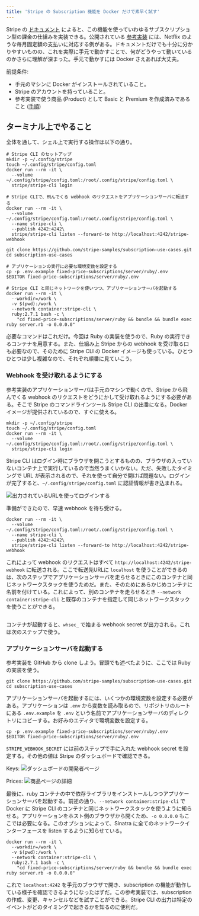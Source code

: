 ```yaml
---
title: 'Stripe の Subscription 機能を Docker だけで素早く試す'
---
```


Stripe の [ドキュメント](https://stripe.com/docs/billing/subscriptions/overview) によると、この機能を使っていわゆるサブスクリプション型の課金の仕組みを実装できる。公開されている [参考実装](https://github.com/stripe-samples/subscription-use-cases/tree/master/fixed-price-subscriptions) には、Netflix のような毎月固定額の支払いに対応する例がある。ドキュメントだけでも十分に分かりやすいものの、これを実際に手元で動かすことで、何がどうやって動いているのかさらに理解が深まった。手元で動かすには Docker さえあれば大丈夫。

前提条件:

* 手元のマシンに Docker がインストールされていること。
* Stripe のアカウントを持っていること。
* 参考実装で使う商品 (Product) として Basic と Premium を作成済みであること ([手順](https://stripe.com/docs/billing/subscriptions/fixed-price#create-business-model))

## ターミナル上でやること

全体を通して、シェル上で実行する操作は以下の通り。

```shell
# Stripe CLI のセットアップ
mkdir -p ~/.config/stripe
touch ~/.config/stripe/config.toml
docker run --rm -it \
  --volume ~/.config/stripe/config.toml:/root/.config/stripe/config.toml \
  stripe/stripe-cli login

# Stripe CLIで、飛んでくる webhook のリクエストをアプリケーションサーバに転送する
docker run --rm -it \
  --volume ~/.config/stripe/config.toml:/root/.config/stripe/config.toml \
  --name stripe-cli \
  --publish 4242:4242\
  stripe/stripe-cli listen --forward-to http://localhost:4242/stripe-webhook

git clone https://github.com/stripe-samples/subscription-use-cases.git
cd subscription-use-cases

# アプリケーションの実行に必要な環境変数を設定する
cp -p .env.example fixed-price-subscriptions/server/ruby/.env
$EDITOR fixed-price-subscriptions/server/ruby/.env

# Stripe CLI と同じネットワークを使いつつ、アプリケーションサーバを起動する
docker run --rm -it \
  --workdir=/work \
  -v $(pwd):/work \
  --network container:stripe-cli \
  ruby:2.7.1 bash -c \
    "cd fixed-price-subscriptions/server/ruby && bundle && bundle exec ruby server.rb -o 0.0.0.0"
```

必要なコマンドはこれだけ。今回は Ruby の実装を使うので、Ruby の実行できるコンテナを用意する。また、仕組み上 Stripe からの webhook を受け取る口も必要なので、そのために Stripe CLI の Docker イメージも使っている。ひとつひとつは少し複雑なので、それぞれ順番に見ていこう。

### Webhook を受け取れるようにする

参考実装のアプリケーションサーバは手元のマシンで動くので、Stripe から飛んでくる webhook のリクエストをどうにかして受け取れるようにする必要がある。そこで Stripe のコマンドラインツール Stripe CLI の出番になる。Docker イメージが提供されているので、すぐに使える。

```shell
mkdir -p ~/.config/stripe
touch ~/.config/stripe/config.toml
docker run --rm -it \
  --volume ~/.config/stripe/config.toml:/root/.config/stripe/config.toml \
  stripe/stripe-cli login
```

Stripe CLI はログイン時にブラウザを開こうとするものの、ブラウザの入っていないコンテナ上で実行しているので当然うまくいかない。ただ、失敗したタイミングで URL が表示されるので、それを使って自分で開けば問題ない。ログインが完了すると、`~/.config/stripe/config.toml` に認証情報が書き込まれる。

<img alt="出力されているURLを使ってログインする" src="https://rip.hibariya.org/post/try-stripe-subscriptions-with-docker/Selection_357.png" style="max-width: 670px">

準備ができたので、早速 webhook を待ち受ける。

```shell
docker run --rm -it \
  --volume ~/.config/stripe/config.toml:/root/.config/stripe/config.toml \
  --name stripe-cli \
  --publish 4242:4242\
  stripe/stripe-cli listen --forward-to http://localhost:4242/stripe-webhook
```

これによって webhook のリクエストはすべて `http://localhost:4242/stripe-webhook` に転送される。ここで転送先URLに `localhost` を使うことができるのは、次のステップでアプリケーションサーバを走らせるときにこのコンテナと同じネットワークスタックを使うためだ。また、そのためにあらかじめコンテナに名前を付けている。これによって、別のコンテナを走らせるとき `--network container:stripe-cli` と既存のコンテナを指定して同じネットワークスタックを使うことができる。

<img alt="" src="https://rip.hibariya.org/post/try-stripe-subscriptions-with-docker/Selection_354_pixelized.png" style="max-width: 670px">

コンテナが起動すると、`whsec_` で始まる webhook secret が出力される。これは次のステップで使う。

### アプリケーションサーバを起動する

参考実装を GitHub から clone しよう。冒頭でも述べたように、ここでは Ruby の実装を使う。

```shell
git clone https://github.com/stripe-samples/subscription-use-cases.git
cd subscription-use-cases
```

アプリケーションサーバを起動するには、いくつかの環境変数を設定する必要がある。アプリケーションは `.env` から変数を読み取るので、リポジトリのルートにある `.env.example` を `.env` という名前でアプリケーションサーバのディレクトリにコピーする。お好みのエディタで環境変数を設定する。

```shell
cp -p .env.example fixed-price-subscriptions/server/ruby/.env
$EDITOR fixed-price-subscriptions/server/ruby/.env
```

`STRIPE_WEBHOOK_SECRET` には前のステップで手に入れた webhook secret を設定する。その他の値は Stripe のダッシュボードで確認できる。

Keys:
<img alt="ダッシュボードの開発者ページ" src="https://rip.hibariya.org/post/try-stripe-subscriptions-with-docker/Selection_353_highlighted.png" style="max-width: 670px">

Prices:
<img alt="商品ページの詳細" src="https://rip.hibariya.org/post/try-stripe-subscriptions-with-docker/Selection_352_highlighted.png" style="max-width: 670px">

最後に、ruby コンテナの中で依存ライブラリをインストールしつつアプリケーションサーバを起動する。前述の通り、`--network container:stripe-cli` で Docker に Stripe CLI のコンテナと同じネットワークスタックを使うように知らせる。アプリケーションをホスト側のブラウザから開くため、`-o 0.0.0.0` もここでは必要になる。このオプションによって、Sinatra に全てのネットワークインターフェースを listen するように知らせている。

```shell
docker run --rm -it \
  --workdir=/work \
  -v $(pwd):/work \
  --network container:stripe-cli \
  ruby:2.7.1 bash -c \
    "cd fixed-price-subscriptions/server/ruby && bundle && bundle exec ruby server.rb -o 0.0.0.0"
```

これで `localhost:4242` を手元のブラウザで開き、subscription の機能が動作している様子を確認できるようになったはずだ。この参考実装では、subscription の作成、変更、キャンセルなどを試すことができる。Stripe CLI の出力は特定のイベントがどのタイミングで起きるかを知るのに便利だ。

<img alt="" src="https://rip.hibariya.org/post/try-stripe-subscriptions-with-docker/Selection_361.png" style="max-width: 670px">

